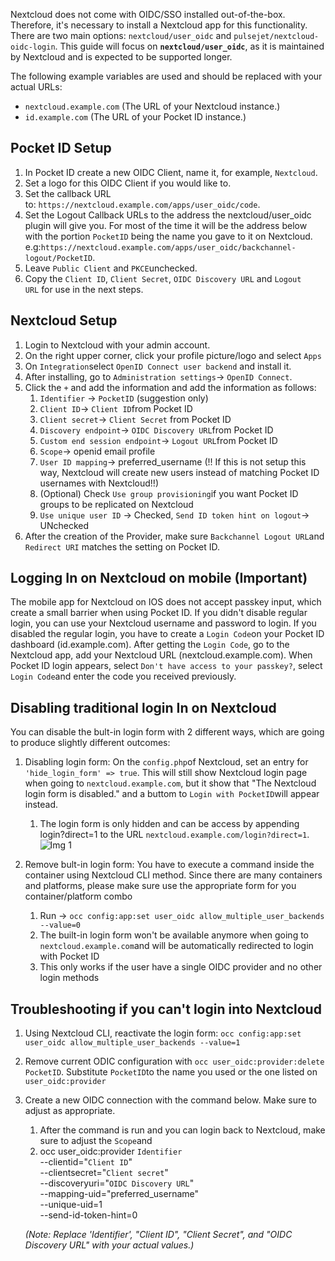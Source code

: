 
Nextcloud does not come with OIDC/SSO installed out-of-the-box. Therefore, it's necessary to install a Nextcloud app for this functionality. There are two main options: `nextcloud/user_oidc` and `pulsejet/nextcloud-oidc-login`. This guide will focus on **`nextcloud/user_oidc`**, as it is maintained by Nextcloud and is expected to be supported longer. 

The following example variables are used and should be replaced with your actual URLs:
- `nextcloud.example.com` (The URL of your Nextcloud instance.)
- `id.example.com` (The URL of your Pocket ID instance.)

## Pocket ID Setup

1. In Pocket ID create a new OIDC Client, name it, for example, `Nextcloud`.
2. Set a logo for this OIDC Client if you would like to.
3. Set the callback URL to: `https://nextcloud.example.com/apps/user_oidc/code`.
4. Set the Logout Callback URLs to the address the nextcloud/user_oidc plugin will give you. For most of the time it will be the address below with the portion `PocketID` being the name you gave to it on Nextcloud. e.g:`https://nextcloud.example.com/apps/user_oidc/backchannel-logout/PocketID`.
5. Leave `Public Client` and `PKCE`unchecked.
6. Copy the `Client ID`, `Client Secret`, `OIDC Discovery URL` and `Logout URL` for use in the next steps.

## Nextcloud Setup

1. Login to Nextcloud with your admin account.
2. On the right upper corner, click your profile picture/logo and select `Apps`
3. On `Integration`select `OpenID Connect user backend` and install it.
4. After installing, go to `Administration settings`-> `OpenID Connect`.
5. Click the `+` and add the information and add the information as follows:
	1. `Identifier` -> `PocketID` (suggestion only)
	2. `Client ID`-> `Client ID`from Pocket ID
	3. `Client secret`-> `Client Secret` from Pocket ID
	4. `Discovery endpoint`-> `OIDC Discovery URL`from Pocket ID
	5. `Custom end session endpoint`-> `Logout URL`from Pocket ID
	6. `Scope`-> openid email profile
	7. `User ID mapping`-> preferred_username (!! If this is not setup this way, Nextcloud will create new users instead of matching Pocket ID usernames with Nextcloud!!)
	8. (Optional) Check `Use group provisioning`if you want Pocket ID groups to be replicated on Nextcloud
	9. `Use unique user ID` -> Checked, `Send ID token hint on logout`-> UNchecked
6. After the creation of the Provider, make sure `Backchannel Logout URL`and `Redirect URI` matches the setting on Pocket ID.

## Logging In on Nextcloud on mobile (Important)

The mobile app for Nextcloud on IOS does not accept passkey input, which create a small barrier when using Pocket ID. If you didn't disable regular login, you can use your Nextcloud username and password to login. If you disabled the regular login, you have to create a `Login Code`on your Pocket ID dashboard (id.example.com). After getting the `Login Code`, go to the Nextcloud app, add your Nextcloud URL (nextcloud.example.com). When Pocket ID login appears, select `Don't have access to your passkey?`, select `Login Code`and enter the code you received previously. 

## Disabling traditional login In on Nextcloud

You can disable the bult-in login form with 2 different ways, which are going to produce slightly different outcomes:

1. Disabling login form: On the `config.php`of Nextcloud, set an entry for `'hide_login_form' => true`. This will still show Nextcloud login page when going to `nextcloud.example.com`, but it show that "The Nextcloud login form is disabled." and a buttom to `Login with PocketID`will appear instead. 
	1. The login form is only hidden and can be access by appending login?direct=1 to the URL `nextcloud.example.com/login?direct=1`.
![Img 1](https://github.com/user-attachments/assets/a34b5ea2-bc86-4d10-8a0e-6c253329235e)


1. Remove bult-in login form: You have to execute a command inside the container using Nextcloud CLI method. Since there are many containers and platforms, please make sure use the appropriate form for you container/platform combo
	1. Run -> `occ config:app:set user_oidc allow_multiple_user_backends --value=0`
	2. The built-in login form won't be available anymore when going to `nextcloud.example.com`and will be automatically redirected to login with Pocket ID
	3. This only works if the user have a single OIDC provider and no other login methods

## Troubleshooting if you can't login into Nextcloud

1. Using Nextcloud CLI, reactivate the login form: `occ config:app:set user_oidc allow_multiple_user_backends --value=1`
2. Remove current ODIC configuration with `occ user_oidc:provider:delete PocketID`. Substitute `PocketID`to the name you used or the one listed on `user_oidc:provider`
3. Create a new OIDC connection with the command below. Make sure to adjust as appropriate. 
	1. After the command is run and you can login back to Nextcloud, make sure to adjust the `Scope`and 
	2. occ user_oidc:provider `Identifier` \
     --clientid="`Client ID`" \
     --clientsecret="`Client secret`" \
     --discoveryuri="`OIDC Discovery URL`" \
     --mapping-uid="preferred_username" \
     --unique-uid=1 \
     --send-id-token-hint=0
     
     *(Note: Replace 'Identifier', "Client ID", "Client Secret", and "OIDC Discovery URL" with your actual values.)*
     
